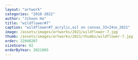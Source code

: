 ```yaml
---
layout: "artwork"
categories: "2018-2022"
author: "Jihoon Ha"
title: "wildflower#7"
caption: "wildflower#7_acrylic,oil on canvas_33×24㎝_2021"
image: /assets/images/artworks/2021/wildflower-7.jpg
thumb: /assets/images/artworks/2021/thumbs/wildflower-7.jpg
order: 22040207
sizeScore: 02
orderByYear: 2021003
---
```

